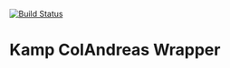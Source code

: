 [![Build Status](https://travis-ci.org/Double-O-Seven/kamp-colandreas-wrapper.svg?branch=master)](https://travis-ci.org/Double-O-Seven/kamp-colandreas-wrapper)

# Kamp ColAndreas Wrapper

